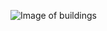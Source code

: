 ![Image of buildings](https://images.squarespace-cdn.com/content/v1/542032d5e4b0968055ce5118/1715446687080-37EUUV9GHEE656V91JGI/Sweetwater_MainHouseEntry_Final_2.jpg?format=2500w)
